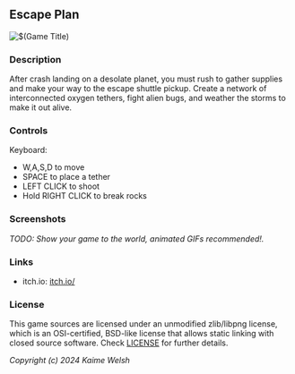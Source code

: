 ## Escape Plan

![$(Game Title)](screenshots/screenshot000.png "Escape Plan")

### Description

After crash landing on a desolate planet, you must rush to gather supplies and make your way to the escape shuttle pickup. Create a network of interconnected oxygen tethers, fight alien bugs, and weather the storms to make it out alive.

### Controls

Keyboard:
- W,A,S,D to move
- SPACE to place a tether
- LEFT CLICK to shoot
- Hold RIGHT CLICK to break rocks

### Screenshots

_TODO: Show your game to the world, animated GIFs recommended!._

### Links

 - itch.io: [itch.io/](https://sketchy-scribe.itch.io/escape-plan)

### License

This game sources are licensed under an unmodified zlib/libpng license, which is an OSI-certified, BSD-like license that allows static linking with closed source software. Check [LICENSE](LICENSE) for further details.

*Copyright (c) 2024 Kaime Welsh*
